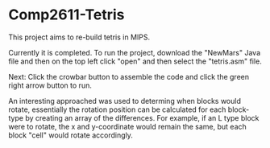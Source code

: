 # Comp2611-Tetris

This project aims to re-build tetris in MIPS.

Currently it is completed. To run the project, download the "NewMars" Java file and then on the top left click "open" and then select the "tetris.asm" file.

Next: Click the crowbar button to assemble the code and click the green right arrow button to run.

An interesting approached was used to determing when blocks would rotate, essentially the rotation position can be calculated for each block-type by creating an array of 
the differences. For example, if an L type block were to rotate, the x and y-coordinate would remain the same, but each block "cell" would rotate accordingly. 

